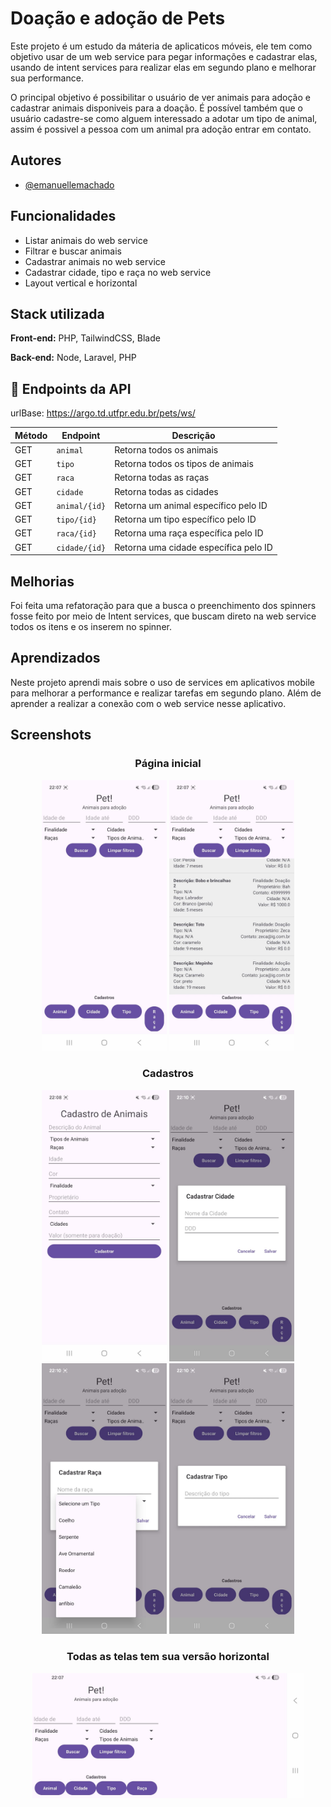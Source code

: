 
# Doação e adoção de Pets

Este projeto é um estudo da máteria de aplicaticos móveis, ele tem como objetivo usar de um web service para pegar informações e cadastrar elas, usando de intent services para realizar elas em segundo plano e melhorar sua performance.

O principal objetivo é possibilitar o usuário de ver animais para adoção e cadastrar animais disponiveis para a doação. 
É possível também que o usuário cadastre-se como alguem interessado a adotar um tipo de animal, assim é possivel a pessoa com um animal pra adoção entrar em contato.



## Autores

- [@emanuellemachado](https://www.github.com/Emanuelle-Machado)


## Funcionalidades

- Listar animais do web service
- Filtrar e buscar animais
- Cadastrar animais no web service
- Cadastrar cidade, tipo e raça no web service
- Layout vertical e horizontal


## Stack utilizada

**Front-end:** PHP, TailwindCSS, Blade

**Back-end:** Node, Laravel, PHP


## 📑 Endpoints da API
urlBase: https://argo.td.utfpr.edu.br/pets/ws/

| Método | Endpoint                                     | Descrição                                                                |
|--------|----------------------------------------------|--------------------------------------------------------------------------|
| GET    | `animal`                                     | Retorna todos os animais                                                 |
| GET    | `tipo`                                       | Retorna todos os tipos de animais                                        |
| GET    | `raca`                                       | Retorna todas as raças                                                   |
| GET    | `cidade`                                     | Retorna todas as cidades                                                 |
| GET    | `animal/{id}`                                | Retorna um animal específico pelo ID                                     |
| GET    | `tipo/{id}`                                  | Retorna um tipo específico pelo ID                                       |
| GET    | `raca/{id}`                                  | Retorna uma raça específica pelo ID                                      |
| GET    | `cidade/{id}`                                | Retorna uma cidade específica pelo ID                                    |

## Melhorias

Foi feita uma refatoração para que a busca o preenchimento dos spinners fosse feito por meio de Intent services, que buscam direto na web service todos os itens e os inserem no spinner.


## Aprendizados

Neste projeto aprendi mais sobre o uso de services em aplicativos mobile para melhorar a performance e realizar tarefas em segundo plano. Além de aprender a realizar a conexão com o web service nesse aplicativo.


## Screenshots

<h3 align="center">Página inicial</h3>
<p align="center">
  <img src="https://github.com/Emanuelle-Machado/AdotarPets/blob/master/app/src/main/assets/imglimpa.jpeg" alt="Página inicial" width="200"/>
  <img src="https://github.com/Emanuelle-Machado/AdotarPets/blob/master/app/src/main/assets/imgpreenchida.jpeg" alt="Listagem de animais" width="200"/>
  
</p>

<h3 align="center">Cadastros</h3>
<p align="center">
  <img src="https://github.com/Emanuelle-Machado/AdotarPets/blob/master/app/src/main/assets/animais.jpeg" alt="Cadastro de Animais" width="200"/>
  <img src="https://github.com/Emanuelle-Machado/AdotarPets/blob/master/app/src/main/assets/cidade.jpeg" alt="Dialogo de cadastro de cidade" width="200"/>
  <img src="https://github.com/Emanuelle-Machado/AdotarPets/blob/master/app/src/main/assets/raca.jpeg" alt="Dialogo de cadastro de raças" width="200"/>
  <img src="https://github.com/Emanuelle-Machado/AdotarPets/blob/master/app/src/main/assets/tipo.jpeg" alt="Dialogo de cadastro de tipos" width="200"/>
</p>

<h3 align="center">Todas as telas tem sua versão horizontal</h3>
<p align="center">
  <img src="https://github.com/Emanuelle-Machado/AdotarPets/blob/master/app/src/main/assets/horizontal.jpeg" alt="Imagem na horizontal" height="200"/>
</p>


